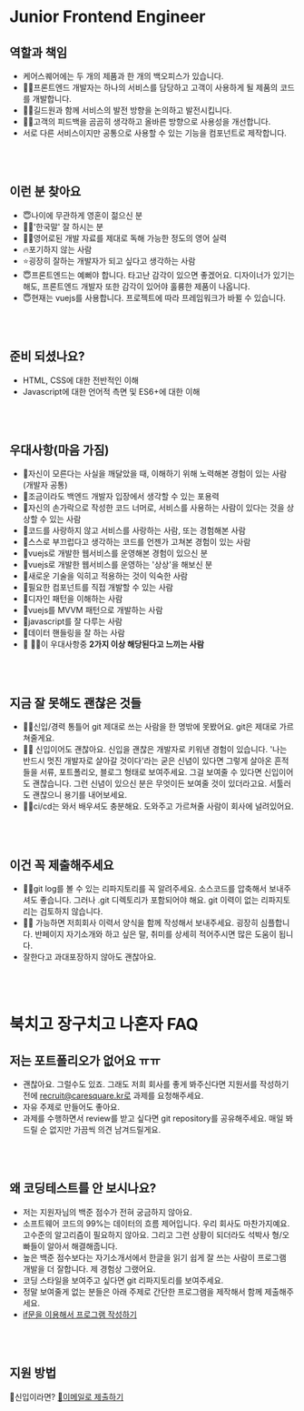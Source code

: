 # Junior Frontend Engineer

## 역할과 책임

* 케어스퀘어에는 두 개의 제품과 한 개의 백오피스가 있습니다.
* 👨‍🏫프론트엔드 개발자는 하나의 서비스를 담당하고 고객이 사용하게 될 제품의 코드를 개발합니다.
* 👨‍🏫길드원과 함께 서비스의 발전 방향을 논의하고 발전시킵니다.
* 👨‍🏫고객의 피드백을 곰곰히 생각하고 올바른 방향으로 사용성을 개선합니다.
* 서로 다른 서비스이지만 공통으로 사용할 수 있는 기능을 컴포넌트로 제작합니다.

<br /><br />

## 이런 분 찾아요 

* 😇나이에 무관하게 영혼이 젊으신 분
* 🙆‍♂️'한국말' 잘 하시는 분
* 🙆‍♂️영어로된 개발 자료를 제대로 독해 가능한 정도의 영어 실력
* 🔥포기하지 않는 사람
* ⭐굉장히 잘하는 개발자가 되고 싶다고 생각하는 사람
* 😇프론트엔드는 예뻐야 합니다. 타고난 감각이 있으면 좋겠어요. 디자이너가 있기는 해도, 프론트엔드 개발자 또한 감각이 있어야 훌륭한 제품이 나옵니다.
* 😇현재는 vuejs를 사용합니다. 프로젝트에 따라 프레임워크가 바뀔 수 있습니다.

<br /><br />

## 준비 되셨나요?
* HTML, CSS에 대한 전반적인 이해
* Javascript에 대한 언어적 측면 및 ES6+에 대한 이해

<br /><br />

## 우대사항(마음 가짐)

* 🥰자신이 모른다는 사실을 깨달았을 때, 이해하기 위해 노력해본 경험이 있는 사람(개발자 공통)
* 🥰조금이라도 백엔드 개발자 입장에서 생각할 수 있는 포용력
* 🥰자신의 손가락으로 작성한 코드 너머로, 서비스를 사용하는 사람이 있다는 것을 상상할 수 있는 사람
* 🥰코드를 사랑하지 않고 서비스를 사랑하는 사람, 또는 경험해본 사람
* 👻스스로 부끄럽다고 생각하는 코드를 언젠가 고쳐본 경험이 있는 사람
* 🧙vuejs로 개발한 웹서비스를 운영해본 경험이 있으신 분
* 🧙vuejs로 개발한 웹서비스를 운영하는 '상상'을 해보신 분
* 🧙새로운 기술을 익히고 적용하는 것이 익숙한 사람
* 🧙필요한 컴포넌트를 직접 개발할 수 있는 사람
* 🧙디자인 패턴을 이해하는 사람
* 🧙vuejs를 MVVM 패턴으로 개발하는 사람
* 🧙javascript를 잘 다루는 사람
* 🧙데이터 핸들링을 잘 하는 사람
* 🙋 🙋‍♂️이 우대사항중 <b>2가지 이상 해당된다고 느끼는 사람</b>


<br /><br />
## 지금 잘 못해도 괜찮은 것들 

* 👨‍💻신입/경력 통틀어 git 제대로 쓰는 사람을 한 명밖에 못봤어요. git은 제대로 가르쳐줄게요.
* 👨‍💻 신입이어도 괜찮아요. 신입을 괜찮은 개발자로 키워낸 경험이 있습니다. '나는 반드시 멋진 개발자로 살아갈 것이다'라는 굳은 신념이 있다면 그렇게 살아온 흔적들을 서류, 포트폴리오, 블로그 형태로 보여주세요. 그걸 보여줄 수 있다면 신입이어도 괜찮습니다. 그런 신념이 있으신 분은 무엇이든 보여줄 것이 있더라고요. 서툴러도 괜찮으니 용기를 내어보세요.
* 👨‍💻ci/cd는 와서 배우셔도 충분해요. 도와주고 가르쳐줄 사람이 회사에 널려있어요.


<br /><br />
## 이건 꼭 제출해주세요
* 🧚‍♀️git log를 볼 수 있는 리파지토리를 꼭 알려주세요. 소스코드를 압축해서 보내주셔도 좋습니다. 그러나 .git 디렉토리가 포함되어야 해요. git 이력이 없는 리파지토리는 검토하지 않습니다.
* 🧚‍♀️ 가능하면 저희회사 이력서 양식을 함께 작성해서 보내주세요. 굉장히 심플합니다. 반페이지 자기소개와 하고 싶은 말, 취미를 상세히 적어주시면 많은 도움이 됩니다.
* 잘한다고 과대포장하지 않아도 괜찮아요.
 

<br /><br />

# 북치고 장구치고 나혼자 FAQ

## 저는 포트폴리오가 없어요 ㅠㅠ
* 괜찮아요. 그럴수도 있죠. 그래도 저희 회사를 좋게 봐주신다면 지원서를 작성하기 전에 recruit@caresquare.kr로 과제를 요청해주세요.
* 자유 주제로 만들어도 좋아요.
* 과제를 수행하면서 review를 받고 싶다면 git repository를 공유해주세요. 매일 봐드릴 순 없지만 가끔씩 의견 남겨드릴게요.

<br /><br />


## 왜 코딩테스트를 안 보시나요?
* 저는 지원자님의 백준 점수가 전혀 궁금하지 않아요.
* 소프트웨어 코드의 99%는 데이터의 흐름 제어입니다. 우리 회사도 마찬가지예요. 고수준의 알고리즘이 필요하지 않아요. 그리고 그런 상황이 되더라도 석박사 형/오빠들이 알아서 해결해줍니다.
* 높은 백준 점수보다는 자기소개서에서 한글을 읽기 쉽게 잘 쓰는 사람이 프로그램 개발을 더 잘합니다. 제 경험상 그랬어요.
* 코딩 스타일을 보여주고 싶다면 git 리파지토리를 보여주세요. 
* 정말 보여줄게 없는 분들은 아래 주제로 간단한 프로그램을 제작해서 함께 제출해주세요.
* [if문을 이용해서 프로그램 작성하기](https://s3.ap-northeast-2.amazonaws.com/caresquare.kr-home/etc/newbie-hw.pdf)


<br /><br />


## 지원 방법

🚸신입이라면? [📧이메일로 제출하기](../apply/junior.md)